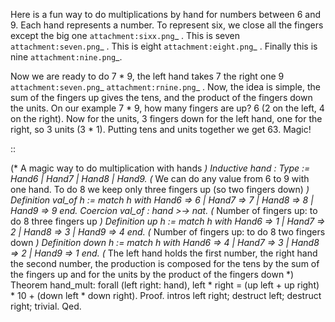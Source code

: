 Here is a fun way to do multiplications by hand for numbers between 6 and 9.
 Each hand represents a number.
 To represent six, we close all the fingers except the big one `attachment:sixx.png`_ .
  This is seven `attachment:seven.png`_ .
  This is eight `attachment:eight.png`_ .
 Finally this is nine `attachment:nine.png`_.


Now we are ready to do 7 * 9, the left hand takes 7 the right one 9 `attachment:seven.png`_ `attachment:rnine.png`_ .
 Now, the idea is simple, the sum of the fingers up gives the tens, and the product of the fingers down the units.
 On our example 7 * 9, how many fingers are up? 6 (2 on the left, 4 on the right). Now for the units, 3 fingers down for the left hand, one for the right, so 3 units (3 * 1). Putting tens and units together we get 63. Magic!

::

   (* A magic way to do multiplication with hands *)
   Inductive hand : Type := Hand6 | Hand7 | Hand8 | Hand9.
   (* We can do any value from 6 to 9 with one hand. To do 8 we keep
      only three fingers up (so two fingers down) *)
   Definition val_of h :=
   match h with Hand6 => 6 | Hand7 => 7 | Hand8 => 8 | Hand9 => 9 end.
   Coercion val_of : hand >-> nat.
   (* Number of fingers up: to do 8 three fingers up *)
   Definition up h :=
   match h with Hand6 => 1 | Hand7 => 2 | Hand8 => 3 | Hand9 => 4 end.
   (* Number of fingers up: to do 8 two fingers down *)
   Definition down h :=
    match h with Hand6 => 4 | Hand7 => 3 | Hand8 => 2 | Hand9 => 1 end.
   (* The left hand holds the first number, the right hand the second number,
      the production is composed
        for the tens by the sum of the fingers up and
        for the units by the product of the fingers down
    *)
   Theorem hand_mult: forall (left right: hand),
     left * right = (up left + up right) * 10 + (down left * down right).
   Proof.
   intros left right; destruct left; destruct right; trivial.
   Qed.

